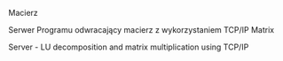 Macierz

Serwer Programu odwracający macierz z wykorzystaniem TCP/IP
Matrix

Server - LU decomposition and matrix multiplication using TCP/IP
